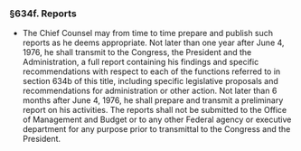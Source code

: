 ### §634f. Reports
* The Chief Counsel may from time to time prepare and publish such reports as he deems appropriate. Not later than one year after June 4, 1976, he shall transmit to the Congress, the President and the Administration, a full report containing his findings and specific recommendations with respect to each of the functions referred to in section 634b of this title, including specific legislative proposals and recommendations for administration or other action. Not later than 6 months after June 4, 1976, he shall prepare and transmit a preliminary report on his activities. The reports shall not be submitted to the Office of Management and Budget or to any other Federal agency or executive department for any purpose prior to transmittal to the Congress and the President.